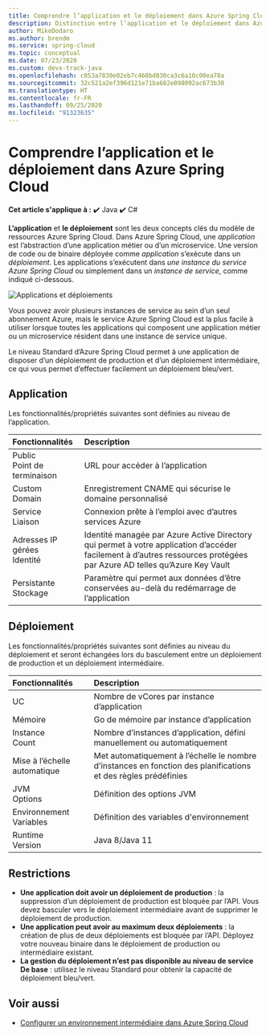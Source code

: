 ```yaml
---
title: Comprendre l’application et le déploiement dans Azure Spring Cloud
description: Distinction entre l’application et le déploiement dans Azure Spring Cloud.
author: MikeDodaro
ms.author: brendm
ms.service: spring-cloud
ms.topic: conceptual
ms.date: 07/23/2020
ms.custom: devx-track-java
ms.openlocfilehash: c053a7830e02eb7c460bd030ca3c6a10c00ea78a
ms.sourcegitcommit: 32c521a2ef396d121e71ba682e098092ac673b30
ms.translationtype: HT
ms.contentlocale: fr-FR
ms.lasthandoff: 09/25/2020
ms.locfileid: "91323635"
---
```

# <a name="understand-app-and-deployment-in-azure-spring-cloud"></a>Comprendre l’application et le déploiement dans Azure Spring Cloud

**Cet article s'applique à :** ✔️ Java ✔️ C#

**L’application** et **le déploiement** sont les deux concepts clés du modèle de ressources Azure Spring Cloud. Dans Azure Spring Cloud, une *application* est l’abstraction d’une application métier ou d’un microservice.  Une version de code ou de binaire déployée comme *application* s’exécute dans un *déploiement*.  Les applications s’exécutent dans *une instance du service Azure Spring Cloud* ou simplement dans un *instance de service*, comme indiqué ci-dessous.

 ![Applications et déploiements](./media/spring-cloud-app-and-deployment/app-deployment-rev.png)

Vous pouvez avoir plusieurs instances de service au sein d’un seul abonnement Azure, mais le service Azure Spring Cloud est la plus facile à utiliser lorsque toutes les applications qui composent une application métier ou un microservice résident dans une instance de service unique.

Le niveau Standard d’Azure Spring Cloud permet à une application de disposer d’un déploiement de production et d’un déploiement intermédiaire, ce qui vous permet d’effectuer facilement un déploiement bleu/vert.

## <a name="app"></a>Application
Les fonctionnalités/propriétés suivantes sont définies au niveau de l’application.

| Fonctionnalités | Description |
|:--|:----------------|
| Public</br>Point de terminaison | URL pour accéder à l’application |
| Custom</br>Domain | Enregistrement CNAME qui sécurise le domaine personnalisé |
| Service</br>Liaison | Connexion prête à l’emploi avec d’autres services Azure |
| Adresses IP gérées</br>Identité | Identité managée par Azure Active Directory qui permet à votre application d’accéder facilement à d’autres ressources protégées par Azure AD telles qu’Azure Key Vault |
| Persistante</br>Stockage | Paramètre qui permet aux données d’être conservées au-delà du redémarrage de l’application |

## <a name="deployment"></a>Déploiement

Les fonctionnalités/propriétés suivantes sont définies au niveau du déploiement et seront échangées lors du basculement entre un déploiement de production et un déploiement intermédiaire.

| Fonctionnalités | Description |
|:--|:----------------|
| UC | Nombre de vCores par instance d’application |
| Mémoire | Go de mémoire par instance d’application|
| Instance</br>Count | Nombre d’instances d’application, défini manuellement ou automatiquement |
| Mise à l’échelle automatique | Met automatiquement à l’échelle le nombre d’instances en fonction des planifications et des règles prédéfinies |
| JVM</br>Options | Définition des options JVM  |
| Environnement</br>Variables | Définition des variables d'environnement |
| Runtime</br>Version | Java 8/Java 11|

## <a name="restrictions"></a>Restrictions

* **Une application doit avoir un déploiement de production** : la suppression d’un déploiement de production est bloquée par l’API. Vous devez basculer vers le déploiement intermédiaire avant de supprimer le déploiement de production.
* **Une application peut avoir au maximum deux déploiements** : la création de plus de deux déploiements est bloquée par l’API. Déployez votre nouveau binaire dans le déploiement de production ou intermédiaire existant.
* **La gestion du déploiement n’est pas disponible au niveau de service De base** : utilisez le niveau Standard pour obtenir la capacité de déploiement bleu/vert.

## <a name="see-also"></a>Voir aussi
* [Configurer un environnement intermédiaire dans Azure Spring Cloud](spring-cloud-howto-staging-environment.md)
